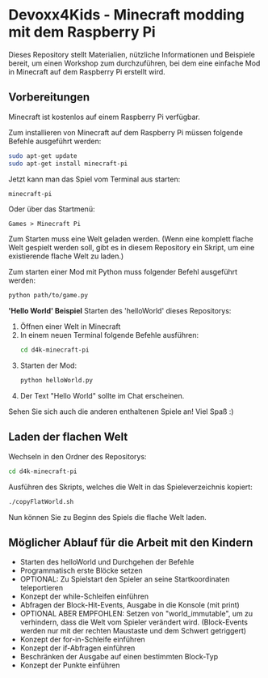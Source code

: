 # Devoxx4Kids - Minecraft modding mit dem Raspberry Pi
Dieses Repository stellt Materialien, nützliche Informationen und Beispiele bereit, um einen Workshop zum durchzuführen, bei dem eine einfache Mod in Minecraft auf dem Raspberry Pi erstellt wird.

## Vorbereitungen
Minecraft ist kostenlos auf einem Raspberry Pi verfügbar.

Zum installieren von Minecraft auf dem Raspberry Pi müssen folgende Befehle ausgeführt werden:
```sh
sudo apt-get update
sudo apt-get install minecraft-pi
```
Jetzt kann man das Spiel vom Terminal aus starten:
```sh
minecraft-pi
```
Oder über das Startmenü:
```
Games > Minecraft Pi
```
Zum Starten muss eine Welt geladen werden. (Wenn eine komplett flache Welt gespielt werden soll, gibt es in diesem Repository ein Skript, um eine existierende flache Welt zu laden.)

Zum starten einer Mod mit Python muss folgender Befehl ausgeführt werden:
```sh
python path/to/game.py
```

**'Hello World' Beispiel**
Starten des 'helloWorld' dieses Repositorys:

1. Öffnen einer Welt in Minecraft
2. In einem neuen Terminal folgende Befehle ausführen:
    ```sh
    cd d4k-minecraft-pi
    ```
3. Starten der Mod:
    ```sh
    python helloWorld.py
    ```
4. Der Text "Hello World" sollte im Chat erscheinen.

Sehen Sie sich auch die anderen enthaltenen Spiele an! Viel Spaß :)

## Laden der flachen Welt
Wechseln in den Ordner des Repositorys:
```sh
cd d4k-minecraft-pi
```
Ausführen des Skripts, welches die Welt in das Spieleverzeichnis kopiert:
```sh
./copyFlatWorld.sh
```
Nun können Sie zu Beginn des Spiels die flache Welt laden.

## Möglicher Ablauf für die Arbeit mit den Kindern
* Starten des helloWorld und Durchgehen der Befehle
* Programmatisch erste Blöcke setzen
* OPTIONAL: Zu Spielstart den Spieler an seine Startkoordinaten teleportieren
* Konzept der while-Schleifen einführen
* Abfragen der Block-Hit-Events, Ausgabe in die Konsole (mit print)
* OPTIONAL ABER EMPFOHLEN: Setzen von "world_immutable", um zu verhindern, dass die Welt vom Spieler verändert wird. (Block-Events werden nur mit der rechten Maustaste und dem Schwert getriggert)
* Konzept der for-in-Schleife einführen
* Konzept der if-Abfragen einführen
* Beschränken der Ausgabe auf einen bestimmten Block-Typ
* Konzept der Punkte einführen
